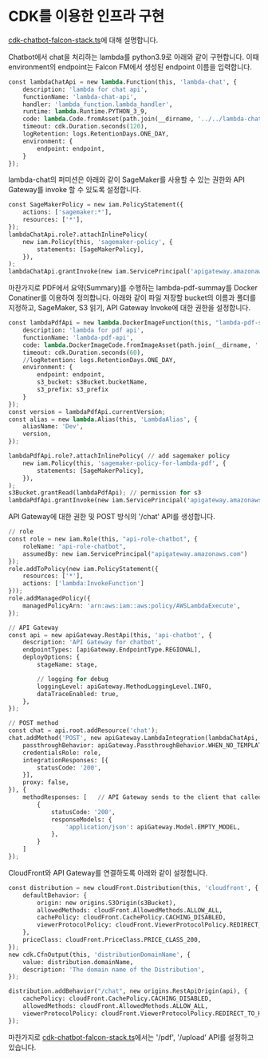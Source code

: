 # CDK를 이용한 인프라 구현

[cdk-chatbot-falcon-stack.ts](./lib/cdk-chatbot-falcon-stack.ts)에 대해 설명합니다.

Chatbot에서 chat을 처리하는 lambda를 python3.9로 아래와 같이 구현합니다. 이때 environment의 endpoint는 Falcon FM에서 생성된 endpoint 이름을 입력합니다.

```python
const lambdaChatApi = new lambda.Function(this, 'lambda-chat', {
    description: 'lambda for chat api',
    functionName: 'lambda-chat-api',
    handler: 'lambda_function.lambda_handler',
    runtime: lambda.Runtime.PYTHON_3_9,
    code: lambda.Code.fromAsset(path.join(__dirname, '../../lambda-chat')),
    timeout: cdk.Duration.seconds(120),
    logRetention: logs.RetentionDays.ONE_DAY,
    environment: {
        endpoint: endpoint,
    }
});
```

lambda-chat의 퍼미션은 아래와 같이 SageMaker를 사용할 수 있는 권한와 API Gateway를 invoke 할 수 있도록 설정합니다.

```python
const SageMakerPolicy = new iam.PolicyStatement({  
    actions: ['sagemaker:*'],
    resources: ['*'],
});
lambdaChatApi.role?.attachInlinePolicy(
    new iam.Policy(this, 'sagemaker-policy', {
        statements: [SageMakerPolicy],
    }),
);
lambdaChatApi.grantInvoke(new iam.ServicePrincipal('apigateway.amazonaws.com'));  
```

마찬가지로 PDF에서 요약(Summary)를 수행하는 lambda-pdf-summay를 Docker Conatiner를 이용하여 정의합니다. 아래와 같이 파일 저장할 bucket의 이름과 폴더를 지정하고, SageMaker, S3 읽기, API Gateway Invoke에 대한 권한을 설정합니다. 

```python
const lambdaPdfApi = new lambda.DockerImageFunction(this, "lambda-pdf-summay", {
    description: 'lambda for pdf api',
    functionName: 'lambda-pdf-api',
    code: lambda.DockerImageCode.fromImageAsset(path.join(__dirname, '../../lambda-pdf-summary')),
    timeout: cdk.Duration.seconds(60),
    //logRetention: logs.RetentionDays.ONE_DAY,
    environment: {
        endpoint: endpoint,
        s3_bucket: s3Bucket.bucketName,
        s3_prefix: s3_prefix
    }
});
const version = lambdaPdfApi.currentVersion;
const alias = new lambda.Alias(this, 'LambdaAlias', {
    aliasName: 'Dev',
    version,
});

lambdaPdfApi.role?.attachInlinePolicy( // add sagemaker policy
    new iam.Policy(this, 'sagemaker-policy-for-lambda-pdf', {
        statements: [SageMakerPolicy],
    }),
);
s3Bucket.grantRead(lambdaPdfApi); // permission for s3
lambdaPdfApi.grantInvoke(new iam.ServicePrincipal('apigateway.amazonaws.com'));
```

API Gateway에 대한 권한 및 POST 방식의 '/chat' API를 생성합니다.

```python
// role
const role = new iam.Role(this, "api-role-chatbot", {
    roleName: "api-role-chatbot",
    assumedBy: new iam.ServicePrincipal("apigateway.amazonaws.com")
});
role.addToPolicy(new iam.PolicyStatement({
    resources: ['*'],
    actions: ['lambda:InvokeFunction']
}));
role.addManagedPolicy({
    managedPolicyArn: 'arn:aws:iam::aws:policy/AWSLambdaExecute',
});

// API Gateway
const api = new apiGateway.RestApi(this, 'api-chatbot', {
    description: 'API Gateway for chatbot',
    endpointTypes: [apiGateway.EndpointType.REGIONAL],
    deployOptions: {
        stageName: stage,

        // logging for debug
        loggingLevel: apiGateway.MethodLoggingLevel.INFO,
        dataTraceEnabled: true,
    },
});

// POST method
const chat = api.root.addResource('chat');
chat.addMethod('POST', new apiGateway.LambdaIntegration(lambdaChatApi, {
    passthroughBehavior: apiGateway.PassthroughBehavior.WHEN_NO_TEMPLATES,
    credentialsRole: role,
    integrationResponses: [{
        statusCode: '200',
    }],
    proxy: false,
}), {
    methodResponses: [   // API Gateway sends to the client that called a method.
        {
            statusCode: '200',
            responseModels: {
                'application/json': apiGateway.Model.EMPTY_MODEL,
            },
        }
    ]
});
```


CloudFront와 API Gateway를 연결하도록 아래와 같이 설정합니다.

```python
const distribution = new cloudFront.Distribution(this, 'cloudfront', {
    defaultBehavior: {
        origin: new origins.S3Origin(s3Bucket),
        allowedMethods: cloudFront.AllowedMethods.ALLOW_ALL,
        cachePolicy: cloudFront.CachePolicy.CACHING_DISABLED,
        viewerProtocolPolicy: cloudFront.ViewerProtocolPolicy.REDIRECT_TO_HTTPS,
    },
    priceClass: cloudFront.PriceClass.PRICE_CLASS_200,
});
new cdk.CfnOutput(this, 'distributionDomainName', {
    value: distribution.domainName,
    description: 'The domain name of the Distribution',
});

distribution.addBehavior("/chat", new origins.RestApiOrigin(api), {
    cachePolicy: cloudFront.CachePolicy.CACHING_DISABLED,
    allowedMethods: cloudFront.AllowedMethods.ALLOW_ALL,
    viewerProtocolPolicy: cloudFront.ViewerProtocolPolicy.REDIRECT_TO_HTTPS,
});
```

마찬가지로 [cdk-chatbot-falcon-stack.ts](./cdk-chatbot-falcon/lib/cdk-chatbot-falcon-stack.ts)에서는 '/pdf', '/upload' API를 설정하고 있습니다.




